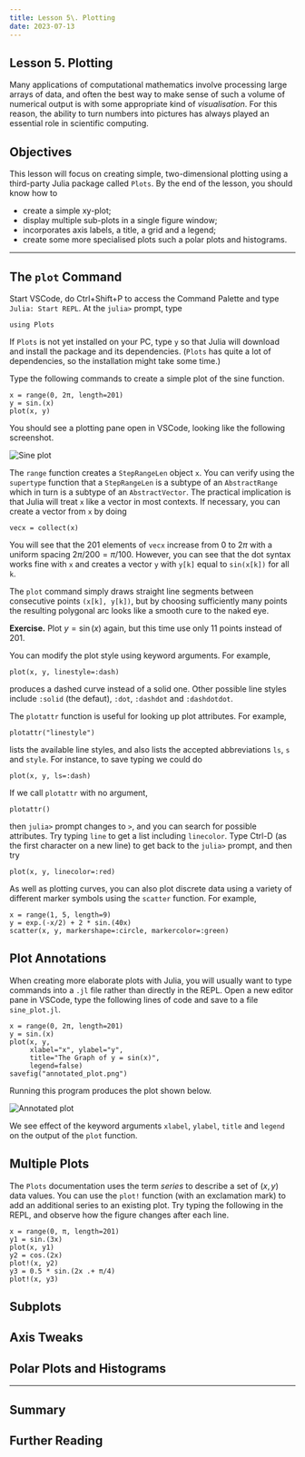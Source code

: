 ```yaml
---
title: Lesson 5\. Plotting
date: 2023-07-13
---
```


## Lesson 5. Plotting

Many applications of computational mathematics involve processing large arrays 
of data, and often the best way to make sense of such a volume of numerical 
output is with some appropriate kind of *visualisation*. For this reason, the 
ability to turn numbers into pictures has always played an essential role in 
scientific computing.

## Objectives

This lesson will focus on creating simple, two-dimensional plotting using a
third-party Julia package called `Plots`.  By the end of the lesson, you 
should know how to

* create a simple xy-plot;
* display multiple sub-plots in a single figure window;
* incorporates axis labels, a title, a grid and a legend;
* create some more specialised plots such a polar plots and histograms.

* * *

## The `plot` Command

Start VSCode, do Ctrl+Shift+P to access the Command Palette and type
`Julia: Start REPL`.  At the `julia>` prompt, type
```
using Plots
```
If `Plots` is not yet installed on your PC, type `y` so that Julia will
download and install the package and its dependencies.  (`Plots` has quite
a lot of dependencies, so the installation might take some time.)  

Type the following commands to create a simple plot of the sine function.
```
x = range(0, 2π, length=201)
y = sin.(x)
plot(x, y)
```
You should see a plotting pane open in VSCode, looking like the following
screenshot.

![Sine plot](../resources/sine_plot.png)

The `range` function creates a `StepRangeLen` object `x`.  You can verify
using the `supertype` function that a `StepRangeLen` is a subtype of an
`AbstractRange` which in turn is a subtype of an `AbstractVector`.  The
practical implication is that Julia will treat `x` like a vector in most
contexts.  If necessary, you can create a vector from `x` by doing
```
vecx = collect(x)
```
You will see that the 201 elements of `vecx` increase from $0$ to $2\pi$
with a uniform spacing $2\pi/200=\pi/100$.  However, you can see that the
dot syntax works fine with `x` and creates a vector `y` with `y[k]` equal
to `sin(x[k])` for all `k`.

The `plot` command simply draws straight line segments between consecutive
points `(x[k], y[k])`, but by choosing sufficiently many points the resulting
polygonal arc looks like a smooth cure to the naked eye.

**Exercise.** Plot $y=\sin(x)$ again, but this time use only $11$ points
instead of $201$.

You can modify the plot style using keyword arguments. For example,
```
plot(x, y, linestyle=:dash)
```
produces a dashed curve instead of a solid one.  Other possible line styles
include `:solid` (the defaut), `:dot`, `:dashdot` and `:dashdotdot`.  

The `plotattr` function is useful for looking up plot attributes.  For 
example,
```
plotattr("linestyle")
```
lists the available line styles, and also lists the accepted abbreviations
`ls`, `s` and `style`.  For instance, to save typing we could do
```
plot(x, y, ls=:dash)
```

If we call `plotattr` with no argument,
```
plotattr()
```
then `julia>` prompt changes to `>`, and you can search for possible
attributes.  Try typing `line` to get a list including `linecolor`. 
Type Ctrl-D (as the first character on a new line) to get back to the 
`julia>` prompt, and then try
```
plot(x, y, linecolor=:red)
```

As well as plotting curves, you can also plot discrete data using a variety
of different marker symbols using the `scatter` function.  For example,
```
x = range(1, 5, length=9)
y = exp.(-x/2) + 2 * sin.(40x)
scatter(x, y, markershape=:circle, markercolor=:green)
```

## Plot Annotations

When creating more elaborate plots with Julia, you will usually want to 
type commands into a `.jl` file rather than directly in the REPL.  Open
a new editor pane in VSCode, type the following lines of code and save to 
a file `sine_plot.jl`.
```
x = range(0, 2π, length=201)
y = sin.(x)
plot(x, y, 
     xlabel="x", ylabel="y", 
     title="The Graph of y = sin(x)",
     legend=false)
savefig("annotated_plot.png")
```
Running this program produces the plot shown below.

![Annotated plot](../resources/annotated_plot.png)

We see effect of the keyword arguments `xlabel`, `ylabel`, `title` and `legend` 
on the output of the `plot` function.

## Multiple Plots

The `Plots` documentation uses the term *series* to describe a set of $(x,y)$
data values.  You can use the `plot!` function (with an exclamation mark) to 
add an additional series to an existing plot.  Try typing the following
in the REPL, and observe how the figure changes after each line.
```
x = range(0, π, length=201)
y1 = sin.(3x)
plot(x, y1)
y2 = cos.(2x)
plot!(x, y2)
y3 = 0.5 * sin.(2x .+ π/4)
plot!(x, y3)
```





## Subplots

## Axis Tweaks

## Polar Plots and Histograms

* * *

## Summary

## Further Reading
